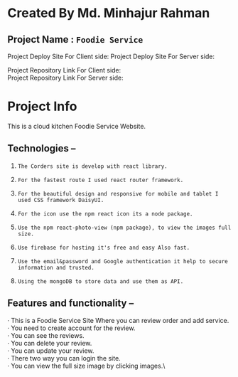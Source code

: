 # Created By Md. Minhajur Rahman

## Project Name : `Foodie Service`
Project Deploy Site For Client side: 
Project Deploy Site For Server side: 


Project Repository Link For Client side:  \
Project Repository Link For Server side: 

# Project Info
This is a cloud kitchen Foodie Service Website.
## Technologies  –
1.     The Corders site is develop with react library.  
2.     For the fastest route I used react router framework.
3.     For the beautiful design and responsive for mobile and tablet I used CSS framework DaisyUI.
4.     For the icon use the npm react icon its a node package.
5.     Use the npm react-photo-view (npm package), to view the images full size.
6.     Use firebase for hosting it's free and easy Also fast.
7.     Use the email&password and Google authentication it help to secure information and trusted.
8.     Using the mongoDB to store data and use them as API.
## Features and functionality –
·         This is a  Foodie Service Site Where you can review order and add service.\
·         You need to create account for the review.\
·         You can see the reviews.\
·         You can delete your review.\
·         You can update your review.\
·         There two way you can login the site.\
·         You can view the full size image by clicking images.\